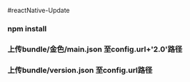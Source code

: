 #reactNative-Update

### npm install 

### 上传bundle/金色/main.json 至config.url+'2.0'路径

### 上传bundle/version.json 至config.url路径
